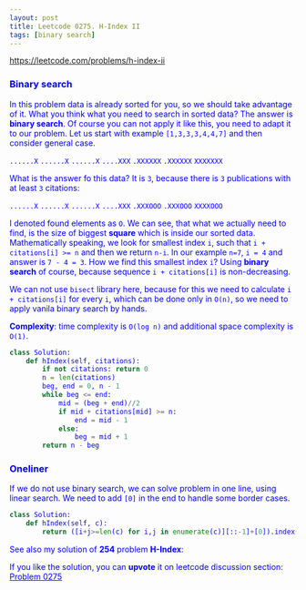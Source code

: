 ```yaml
---
layout: post
title: Leetcode 0275. H-Index II
tags: [binary search]
---
```


<a href="https://leetcode.com/problems/h-index-ii"> <font color = blue>https://leetcode.com/problems/h-index-ii

### Binary search
In this problem data is already sorted for you, so we should take advantage of it. What you think what you need to search in sorted data? The answer is **binary search**. Of course you can not apply it like this, you need to adapt it to our problem. Let us start with example `[1,3,3,3,4,4,7]` and then consider general case. 

`......X`
`......X`
`......X`
`....XXX`
`.XXXXXX`
`.XXXXXX`
`XXXXXXX`

What is the answer fo this data? It is `3`, because there is `3` publications with at least `3` citations:

`......X`
`......X`
`......X`
`....XXX`
`.XXXOOO`
`.XXXOOO`
`XXXXOOO`

I denoted found elements as `O`. We can see, that what we actually need to find, is the size of biggest **square** which is inside our sorted data. Mathematically speaking, we look for smallest index `i`, such that `i + citations[i] >= n` and then we return `n-i`. In our example `n=7`, `i = 4` and answer is `7 - 4 = 3`. How we find this smallest index `i`? Using **binary search** of course, because sequence `i + citations[i]` is non-decreasing.

We can not use `bisect` library here, because for this we need to calculate `i + citations[i]` for every `i`, which can be done only in `O(n)`, so we need to apply vanila binary search by hands.

**Complexity**: time complexity is `O(log n)` and additional space complexity is `O(1)`.

```python
class Solution:
    def hIndex(self, citations):
        if not citations: return 0
        n = len(citations)
        beg, end = 0, n - 1
        while beg <= end:
            mid = (beg + end)//2
            if mid + citations[mid] >= n:
                end = mid - 1
            else:
                beg = mid + 1                
        return n - beg
```

### Oneliner 

If we do not use binary search, we can solve problem in one line, using linear search. We need to add `[0]` in the end to handle some border cases.

```python
class Solution:
    def hIndex(self, c):
        return ([i+j>=len(c) for i,j in enumerate(c)][::-1]+[0]).index(0)
```

See also my solution of **254** problem **H-Index**:

If you like the solution, you can **upvote** it on leetcode discussion section:<a href="https://leetcode.com/problems/h-index-ii/discuss/693380/python-binary-search-olog-n-time-o1-space-explained"> <font color = blue>Problem 0275
